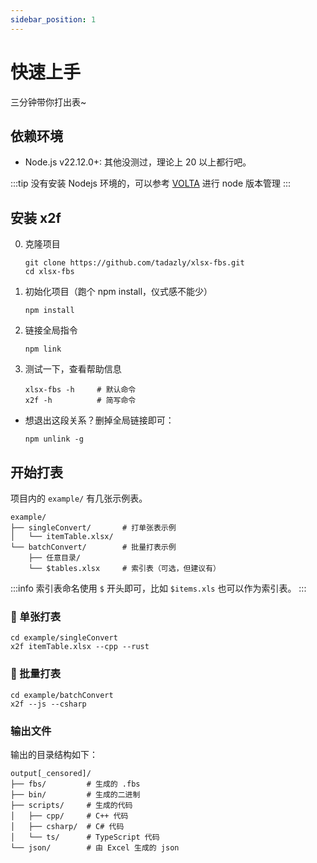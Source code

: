 ```yaml
---
sidebar_position: 1
---
```


# 快速上手

三分钟带你打出表~

## 依赖环境

- Node.js v22.12.0+: 其他没测过，理论上 20 以上都行吧。

:::tip
没有安装 Nodejs 环境的，可以参考 [VOLTA](https://docs.volta.sh/guide/getting-started) 进行 node 版本管理
:::

## 安装 x2f

0. 克隆项目

    ```shell
    git clone https://github.com/tadazly/xlsx-fbs.git
    cd xlsx-fbs
    ```

1. 初始化项目（跑个 npm install，仪式感不能少）

    ```shell
    npm install
    ```

2. 链接全局指令

    ```shell
    npm link
    ```

3. 测试一下，查看帮助信息

    ```shell
    xlsx-fbs -h     # 默认命令
    x2f -h          # 简写命令
    ```

- 想退出这段关系？删掉全局链接即可：

    ```shell
    npm unlink -g
    ```

## 开始打表

项目内的 `example/` 有几张示例表。

```
example/
├── singleConvert/       # 打单张表示例
│   └── itemTable.xlsx/        
└── batchConvert/        # 批量打表示例
    ├── 任意目录/           
    └── $tables.xlsx     # 索引表（可选，但建议有）
```

:::info
索引表命名使用 `$` 开头即可，比如 `$items.xls` 也可以作为索引表。
:::

### 🎯 单张打表

```shell
cd example/singleConvert
x2f itemTable.xlsx --cpp --rust
```

### 🎯 批量打表

```shell
cd example/batchConvert
x2f --js --csharp
```

### 输出文件

输出的目录结构如下：

```
output[_censored]/
├── fbs/         # 生成的 .fbs
├── bin/         # 生成的二进制
├── scripts/     # 生成的代码
│   ├── cpp/     # C++ 代码
│   ├── csharp/  # C# 代码
│   └── ts/      # TypeScript 代码
└── json/        # 由 Excel 生成的 json
```